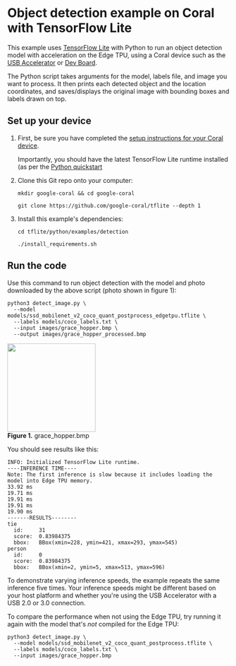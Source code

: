 # Object detection example on Coral with TensorFlow Lite

This example uses [TensorFlow Lite](https://tensorflow.org/lite) with Python
to run an object detection model with acceleration on the Edge TPU, using a
Coral device such as the
[USB Accelerator](https://coral.withgoogle.com/products/accelerator) or
[Dev Board](https://coral.withgoogle.com/products/dev-board).

The Python script takes arguments for the model, labels file, and image
you want to process. It then prints each detected object and the location
coordinates, and saves/displays the original image with bounding boxes and
labels drawn on top.

## Set up your device

1.  First, be sure you have completed the [setup instructions for your Coral
    device](https://coral.withgoogle.com/docs/accelerator/get-started/).

    Importantly, you should have the latest TensorFlow Lite runtime installed
    (as per the [Python quickstart](
    https://www.tensorflow.org/lite/guide/python)

2.  Clone this Git repo onto your computer:

    ```
    mkdir google-coral && cd google-coral

    git clone https://github.com/google-coral/tflite --depth 1
    ```

3.  Install this example's dependencies:

    ```
    cd tflite/python/examples/detection

    ./install_requirements.sh
    ```

## Run the code

Use this command to run object detection with the model and photo
downloaded by the above script (photo shown in figure 1):

```
python3 detect_image.py \
  --model models/ssd_mobilenet_v2_coco_quant_postprocess_edgetpu.tflite \
  --labels models/coco_labels.txt \
  --input images/grace_hopper.bmp \
  --output images/grace_hopper_processed.bmp
```

<img width="200"
     src="https://github.com/google-coral/edgetpu/raw/master/test_data/grace_hopper.bmp" />
<br><b>Figure 1.</b> grace_hopper.bmp

You should see results like this:

```
INFO: Initialized TensorFlow Lite runtime.
----INFERENCE TIME----
Note: The first inference is slow because it includes loading the model into Edge TPU memory.
33.92 ms
19.71 ms
19.91 ms
19.91 ms
19.90 ms
-------RESULTS--------
tie
  id:     31
  score:  0.83984375
  bbox:   BBox(xmin=228, ymin=421, xmax=293, ymax=545)
person
  id:     0
  score:  0.83984375
  bbox:   BBox(xmin=2, ymin=5, xmax=513, ymax=596)
```

To demonstrate varying inference speeds, the example repeats the same inference
five times. Your inference speeds might be different based on your host platform
and whether you're using the USB Accelerator with a USB 2.0 or 3.0 connection.

To compare the performance when not using the Edge TPU, try
running it again with the model that's *not* compiled for the Edge TPU:

```
python3 detect_image.py \
  --model models/ssd_mobilenet_v2_coco_quant_postprocess.tflite \
  --labels models/coco_labels.txt \
  --input images/grace_hopper.bmp
```
